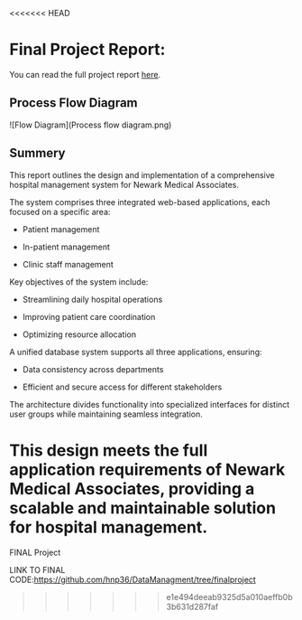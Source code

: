 <<<<<<< HEAD
# Final Project Report:
You can read the full project report [here](./CS631-Project.pdf).
## Process Flow Diagram 
![Flow Diagram](Process flow diagram.png)
## Summery
This report outlines the design and implementation of a comprehensive hospital management system for Newark Medical Associates.

The system comprises three integrated web-based applications, each focused on a specific area:

- Patient management

- In-patient management

- Clinic staff management

Key objectives of the system include:

- Streamlining daily hospital operations

- Improving patient care coordination

- Optimizing resource allocation

A unified database system supports all three applications, ensuring:

- Data consistency across departments

- Efficient and secure access for different stakeholders

The architecture divides functionality into specialized interfaces for distinct user groups while maintaining seamless integration.

This design meets the full application requirements of Newark Medical Associates, providing a scalable and maintainable solution for hospital management.
=======
FINAL Project

LINK TO FINAL CODE:https://github.com/hnp36/DataManagment/tree/finalproject
>>>>>>> e1e494deeab9325d5a010aeffb0b3b631d287faf
